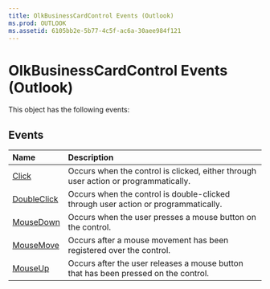 ```yaml
---
title: OlkBusinessCardControl Events (Outlook)
ms.prod: OUTLOOK
ms.assetid: 6105bb2e-5b77-4c5f-ac6a-30aee984f121
---
```



# OlkBusinessCardControl Events (Outlook)
This object has the following events:

## Events



|**Name**|**Description**|
|:-----|:-----|
|[Click](olkbusinesscardcontrol-click-event-outlook.md)|Occurs when the control is clicked, either through user action or programmatically.|
|[DoubleClick](olkbusinesscardcontrol-doubleclick-event-outlook.md)|Occurs when the control is double-clicked through user action or programmatically.|
|[MouseDown](olkbusinesscardcontrol-mousedown-event-outlook.md)|Occurs when the user presses a mouse button on the control.|
|[MouseMove](olkbusinesscardcontrol-mousemove-event-outlook.md)|Occurs after a mouse movement has been registered over the control.|
|[MouseUp](olkbusinesscardcontrol-mouseup-event-outlook.md)|Occurs after the user releases a mouse button that has been pressed on the control.|

